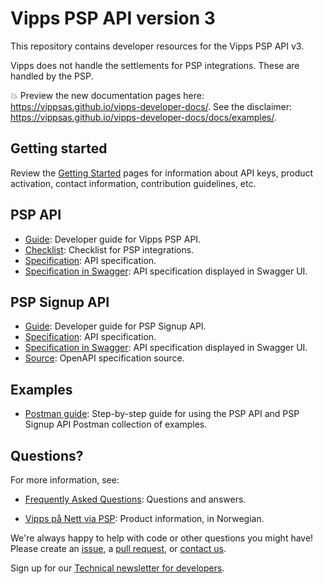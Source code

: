 <!-- START_METADATA
---
title: Introduction
sidebar_position: 1
---
END_METADATA -->

# Vipps PSP API version 3

This repository contains developer resources for the Vipps PSP API v3.

Vipps does not handle the settlements for PSP integrations. These are handled by the PSP.

<!-- START_COMMENT -->

💥 Preview the new documentation pages here: <https://vippsas.github.io/vipps-developer-docs/>.
See the disclaimer: <https://vippsas.github.io/vipps-developer-docs/docs/examples/>.

<!-- END_COMMENT -->

## Getting started

Review the [Getting Started](https://github.com/vippsas/vipps-developers/blob/master/vipps-getting-started.md) pages for information about API keys, product activation, contact information, contribution guidelines, etc.

## PSP API

* [Guide](vipps-psp-api.md): Developer guide for Vipps PSP API.
* [Checklist](vipps-psp-api-checklist.md): Checklist for PSP integrations.
* [Specification](https://vippsas.github.io/vipps-developer-docs/api/psp): API specification.
* [Specification in Swagger](https://vippsas.github.io/vipps-psp-api): API specification displayed in Swagger UI.

## PSP Signup API

* [Guide](vipps-psp-signup-api.md): Developer guide for PSP Signup API.
* [Specification](https://vippsas.github.io/vipps-developer-docs/api/psp-signup): API specification.
* [Specification in Swagger](https://vippsas.github.io/vipps-psp-api/signup): API specification displayed in Swagger UI.
* [Source](./docs/signup/swagger.yaml): OpenAPI specification source.

## Examples

* [Postman guide](vipps-psp-postman.md): Step-by-step guide for using the PSP API and PSP Signup API Postman collection of examples.

## Questions?

For more information, see:

* [Frequently Asked Questions](vipps-psp-api-faq.md): Questions and answers.

* [Vipps på Nett via PSP](https://vipps.no/produkter-og-tjenester/bedrift/ta-betalt-paa-nett/ta-betalt-paa-nett/#kom-i-gang-med-vipps-pa-nett-category-2): Product information, in Norwegian.

We're always happy to help with code or other questions you might have!
Please create an [issue](https://github.com/vippsas/vipps-psp-api/issues),
a [pull request](https://github.com/vippsas/vipps-psp-api/pulls),
or [contact us](https://github.com/vippsas/vipps-developers/blob/master/contact.md).

Sign up for our [Technical newsletter for developers](https://github.com/vippsas/vipps-developers/tree/master/newsletters).
